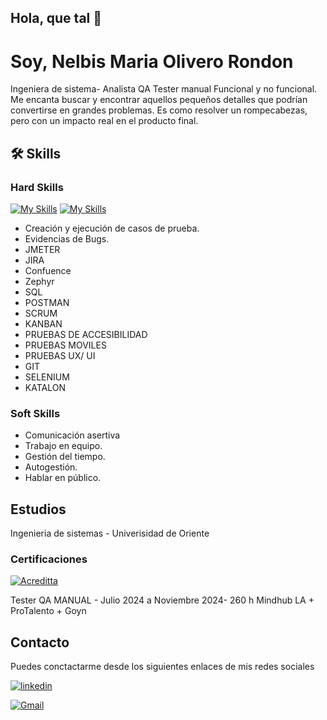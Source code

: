 ## Hola, que tal 👋
# Soy, Nelbis Maria Olivero Rondon

Ingeniera de sistema- Analista QA Tester manual Funcional y no funcional.
Me encanta buscar y encontrar aquellos pequeños detalles que podrían convertirse en grandes problemas. Es como resolver un rompecabezas, pero con un impacto real en el producto final.

## 🛠 Skills

### Hard Skills

[![My Skills](https://skillicons.dev/icons?i=js,html,css,cs,mysql,py,git,github,postman,powershell,selenium,ubuntu,visualstudio,windows,linux)](https://skillicons.dev)
[![My Skills](https://skillicons.dev/icons?i=bash,figma&theme=light)](https://skillicons.dev)
- Creación y ejecución de casos de prueba.
- Evidencias de Bugs.
- JMETER
- JIRA
- Confuence
- Zephyr
- SQL
- POSTMAN
- SCRUM
- KANBAN
- PRUEBAS DE ACCESIBILIDAD
- PRUEBAS MOVILES
- PRUEBAS UX/ UI
- GIT
- SELENIUM
- KATALON


### Soft Skills
- Comunicación asertiva 
- Trabajo en equipo.
- Gestión del tiempo.
- Autogestión. 
- Hablar en público.
## Estudios
Ingenieria de sistemas - Univerisidad de Oriente

### Certificaciones
[![Acreditta]( https://info.acreditta.com/wp-content/uploads/2023/06/Logo-Acreditta-Blanco.svg)](https://api.acreditta.com/api/v1/badges/badge-acceptance/bcc8cc4b-6112-492d-9b40-0ab7400594b6/)

Tester QA MANUAL - Julio 2024 a Noviembre 2024- 260 h
Mindhub LA + ProTalento + Goyn 

## Contacto
Puedes conctactarme desde los siguientes enlaces de mis redes sociales

[![linkedin](https://img.shields.io/badge/linkedin-0A66C2?style=for-the-badge&logo=linkedin&logoColor=white)](https://www.linkedin.com/in/nelbis-olivero-21350a10a/)

<a href="mailto:nelbisolivero19@gmail.com">
  <img src="https://img.shields.io/badge/Gmail-D14836?style=for-the-badge&logo=gmail&logoColor=white" alt="Gmail" />
</a>
